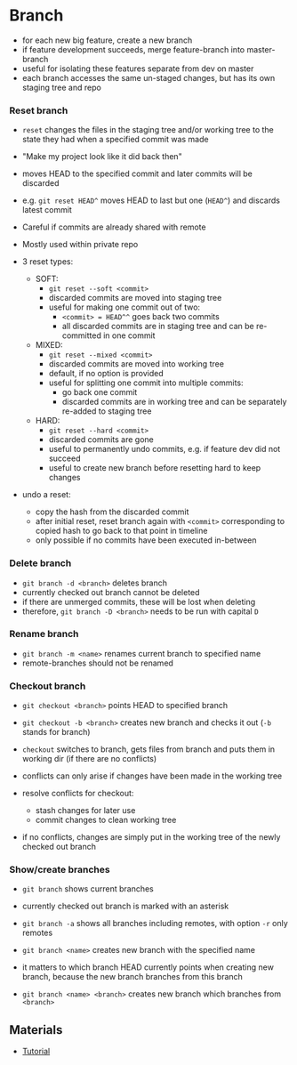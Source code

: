 # Branch


- for each new big feature, create a new branch
- if feature development succeeds, merge feature-branch into master-branch
- useful for isolating these features separate from dev on master
- each branch accesses the same un-staged changes, but has its own staging tree and repo


### Reset branch

- `reset` changes the files in the staging tree and/or working tree to the state they had when a specified commit was made 
- "Make my project look like it did back then"
- moves HEAD to the specified commit and later commits will be discarded
- e.g. `git reset HEAD^` moves HEAD to last but one (`HEAD^`) and discards latest commit


- Careful if commits are already shared with remote
- Mostly used within private repo


- 3 reset types:
    - SOFT:
        - `git reset --soft <commit>`
        - discarded commits are moved into staging tree
        - useful for making one commit out of two:
            - `<commit> = HEAD^^` goes back two commits 
            - all discarded commits are in staging tree and can be re-committed in one commit
    - MIXED:
        - `git reset --mixed <commit>`
        - discarded commits are moved into working tree
        - default, if no option is provided
        - useful for splitting one commit into multiple commits:
            - go back one commit
            - discarded commits are in working tree and can be separately re-added to staging tree
    - HARD:
        - `git reset --hard <commit>`
        - discarded commits are gone
        - useful to permanently undo commits, e.g. if feature dev did not succeed
        - useful to create new branch before resetting hard to keep changes


- undo a reset:
    - copy the hash from the discarded commit
    - after initial reset, reset branch again with `<commit>` corresponding to copied hash to go back to that point in timeline
    - only possible if no commits have been executed in-between


### Delete branch

- `git branch -d <branch>` deletes branch
- currently checked out branch cannot be deleted
- if there are unmerged commits, these will be lost when deleting
- therefore, `git branch -D <branch>` needs to be run with capital `D`


### Rename branch

- `git branch -m <name>` renames current branch to specified name
- remote-branches should not be renamed


### Checkout branch

- `git checkout <branch>` points HEAD to specified branch
- `git checkout -b <branch>` creates new branch and checks it out (`-b` stands for branch)
- `checkout` switches to branch, gets files from branch and puts them in working dir (if there are no conflicts)


- conflicts can only arise if changes have been made in the working tree
- resolve conflicts for checkout:
    - stash changes for later use
    - commit changes to clean working tree
- if no conflicts, changes are simply put in the working tree of the newly checked out branch


### Show/create branches

- `git branch` shows current branches
- currently checked out branch is marked with an asterisk
- `git branch -a` shows all branches including remotes, with option `-r` only remotes


- `git branch <name>` creates new branch with the specified name
- it matters to which branch HEAD currently points when creating new branch, because the new branch branches from this branch
- `git branch <name> <branch>` creates new branch which branches from `<branch>`


## Materials

- [Tutorial](https://www.lynda.com/Git-tutorials/Git-Branches-Merges-Remotes/5030980-2.html)
